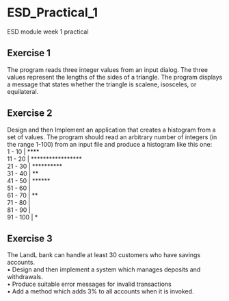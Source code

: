 # ESD_Practical_1
ESD module week 1 practical

## Exercise 1
The program reads three integer values from an input dialog. The three values represent the lengths of the sides of a triangle. The program displays a message that states whether the triangle is scalene, isosceles, or equilateral.

## Exercise 2
Design and then Implement an application that creates a histogram from a set of values. The program should read an arbitrary number of integers (in the range 1-100) from an input file and produce a histogram like this one: <br/>
   1 - 10  | ****<br/>
  11 - 20  | *****************<br/>
  21 - 30  | **********<br/>
 31 - 40  | **<br/>
 41 - 50  | ******<br/>
 51 - 60  |<br/>
 61 - 70  | **<br/>
 71 - 80  |<br/>
 81 - 90  |<br/>
 91 - 100 | *<br/>

## Exercise 3
The LandL bank can handle at least 30 customers who have savings accounts.  
•	Design and then implement a system which manages deposits and withdrawals.  
•	Produce suitable error messages for invalid transactions  
•	Add a method which adds 3% to all accounts when it is invoked.  
